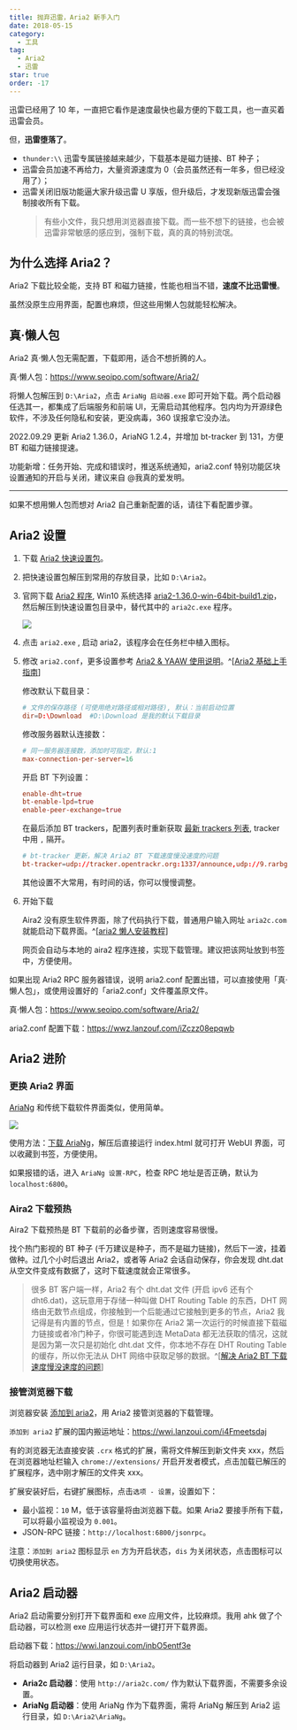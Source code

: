 ```yaml
---
title: 抛弃迅雷，Aria2 新手入门
date: 2018-05-15
category:
  - 工具
tag:
  - Aria2
  - 迅雷
star: true
order: -17
---
```


迅雷已经用了 10 年，一直把它看作是速度最快也最方便的下载工具，也一直买着迅雷会员。

但，**迅雷堕落了**。

- `thunder:\\` 迅雷专属链接越来越少，下载基本是磁力链接、BT 种子；
- 迅雷会员加速不再给力，大量资源速度为 0（会员虽然还有一年多，但已经没用了）；
- 迅雷关闭旧版功能逼大家升级迅雷 U 享版，但升级后，才发现新版迅雷会强制接收所有下载。
  > 有些小文件，我只想用浏览器直接下载。而一些不想下的链接，也会被迅雷非常敏感的感应到，强制下载，真的真的特别流氓。

## 为什么选择 Aria2？

Aria2 下载比较全能，支持 BT 和磁力链接，性能也相当不错，**速度不比迅雷慢**。

虽然没原生应用界面，配置也麻烦，但这些用懒人包就能轻松解决。

## 真·懒人包

Aria2 真·懒人包无需配置，下载即用，适合不想折腾的人。

真·懒人包：<https://www.seoipo.com/software/Aria2/>

将懒人包解压到 `D:\Aria2`，点击 `AriaNg 启动器.exe` 即可开始下载。两个启动器任选其一，都集成了后端服务和前端 UI，无需启动其他程序。包内均为开源绿色软件，不涉及任何隐私和安装，更没病毒，360 误报拿它没办法。

2022.09.29 更新 Aria2 1.36.0，AriaNG 1.2.4，并增加 bt-tracker 到 131，方便 BT 和磁力链接提速。

功能新增：任务开始、完成和错误时，推送系统通知，aria2.conf 特别功能区块设置通知的开启与关闭，建议来自 @我真的爱发明。

---

如果不想用懒人包而想对 Aria2 自己重新配置的话，请往下看配置步骤。

## Aria2 设置

1. 下载 [Aria2 快速设置包](http://aria2c.com/archiver/aria2.zip)。

2. 把快速设置包解压到常用的存放目录，比如 `D:\Aria2`。

3. 官网下载 [Aria2 程序](https://github.com/aria2/aria2/releases), Win10 系统选择 [aria2-1.36.0-win-64bit-build1.zip](https://github.com/aria2/aria2/releases/download/release-1.36.0/aria2-1.36.0-win-64bit-build1.zip)，然后解压到快速设置包目录中，替代其中的 `aria2c.exe` 程序。

   ![](http://tc.seoipo.com/20191210232831.png)

4. 点击 `aria2.exe` , 启动 aria2，该程序会在任务栏中植入图标。

5. 修改 `aria2.conf`，更多设置参考 [Aria2 & YAAW 使用说明](http://aria2c.com/usage.html)。^[[Aria2 基础上手指南](https://zhuanlan.zhihu.com/p/30666881)]

   修改默认下载目录：

   ```conf
   # 文件的保存路径 (可使用绝对路径或相对路径), 默认：当前启动位置
   dir=D:\Download  #D:\Download 是我的默认下载目录
   ```

   修改服务器默认连接数：

   ```conf
   # 同一服务器连接数，添加时可指定，默认:1
   max-connection-per-server=16
   ```

   开启 BT 下列设置：

   ```conf
   enable-dht=true
   bt-enable-lpd=true
   enable-peer-exchange=true
   ```

   在最后添加 BT trackers，配置列表时重新获取 [最新 trackers 列表](https://raw.githubusercontent.com/ngosang/trackerslist/master/trackers_best.txt), tracker 中用 `,` 隔开。

   ```conf
   # bt-tracker 更新，解决 Aria2 BT 下载速度慢没速度的问题
   bt-tracker=udp://tracker.opentrackr.org:1337/announce,udp://9.rarbg.com:2810/announce,udp://tracker.openbittorrent.com:6969/announce,http://tracker.openbittorrent.com:80/announce,https://opentracker.i2p.rocks:443/announce,udp://tracker.torrent.eu.org:451/announce,udp://open.stealth.si:80/announce,udp://exodus.desync.com:6969/announce,udp://tracker.tiny-vps.com:6969/announce,udp://tracker.pomf.se:80/announce,udp://tracker.moeking.me:6969/announce,udp://tracker.lelux.fi:6969/announce,udp://tracker.dler.org:6969/announce,udp://tracker.altrosky.nl:6969/announce,udp://open.demonii.com:1337/announce,udp://explodie.org:6969/announce,udp://bt1.archive.org:6969/announce,udp://bt.oiyo.tk:6969/announce,udp://6ahddutb1ucc3cp.ru:6969/announce,https://tracker.nanoha.org:443/announce
   ```

   其他设置不大常用，有时间的话，你可以慢慢调整。

6. 开始下载

   Aira2 没有原生软件界面，除了代码执行下载，普通用户输入网址 `aria2c.com` 就能启动下载界面。^[[aria2 懒人安装教程](https://www.appinn.com/aria2-in-windows-setup/)]

   网页会自动与本地的 aira2 程序连接，实现下载管理。建议把该网址放到书签中，方便使用。

如果出现 Aria2 RPC 服务器错误，说明 aria2.conf 配置出错，可以直接使用「真·懒人包」，或使用设置好的「aria2.conf」文件覆盖原文件。

真·懒人包：<https://www.seoipo.com/software/Aria2/>

aria2.conf 配置下载：<https://wwz.lanzouf.com/iZczz08epqwb>

## Aria2 进阶

### 更换 Aria2 界面

[AriaNg](https://github.com/mayswind/AriaNg) 和传统下载软件界面类似，使用简单。

![](http://tc.seoipo.com/20180516104758.png)

使用方法：[下载 AriaNg](https://github.com/mayswind/AriaNg-DailyBuild/archive/master.zip)，解压后直接运行 index.html 就可打开 WebUI 界面，可以收藏到书签，方便使用。

如果报错的话，进入 `AriaNg 设置-RPC`，检查 RPC 地址是否正确，默认为 `localhost:6800`。

### Aira2 下载预热

Aira2 下载预热是 BT 下载前的必备步骤，否则速度容易很慢。

找个热门影视的 BT 种子 (千万建议是种子，而不是磁力链接)，然后下一波，挂着做种。过几个小时后退出 Aria2，或者等 Aria2 会话自动保存，你会发现 dht.dat 从空文件变成有数据了，这时下载速度就会正常很多。

> 很多 BT 客户端一样，Aria2 有个 dht.dat 文件 (开启 ipv6 还有个 dht6.dat)，这玩意用于存储一种叫做 DHT Routing Table 的东西，DHT 网络由无数节点组成，你接触到一个后能通过它接触到更多的节点，Aria2 我记得是有内置的节点，但是！如果你在 Aria2 第一次运行的时候直接下载磁力链接或者冷门种子，你很可能遇到连 MetaData 都无法获取的情况，这就是因为第一次只是初始化 dht.dat 文件，你本地不存在 DHT Routing Table 的缓存，所以你无法从 DHT 网络中获取足够的数据。^[[解决 Aria2 BT 下载速度慢没速度的问题](http://www.senra.me/solutions-to-aria2-bt-metalink-download-slowly/)]

### 接管浏览器下载

浏览器安装 [添加到 aria2](https://chrome.google.com/webstore/detail/nimeojfecmndgolmlmjghjmbpdkhhogl)，用 Aria2 接管浏览器的下载管理。

`添加到 aria2` 扩展的国内搬运地址：<https://wwi.lanzoui.com/i4Fmeetsdaj>

有的浏览器无法直接安装 `.crx` 格式的扩展，需将文件解压到新文件夹 xxx，然后在浏览器地址栏输入 `chrome://extensions/` 开启开发者模式，点击加载已解压的扩展程序，选中刚才解压的文件夹 xxx。

扩展安装好后，右键扩展图标，点击`选项 - 设置`，设置如下：

- 最小监视：`10` M，低于该容量将由浏览器下载。如果 Aria2 要接手所有下载，可以将最小监视设为 `0.001`。
- JSON-RPC 链接：`http://localhost:6800/jsonrpc`。

注意：`添加到 aria2` 图标显示 `en` 方为开启状态，`dis` 为关闭状态，点击图标可以切换使用状态。

## Aria2 启动器

Aria2 启动需要分别打开下载界面和 exe 应用文件，比较麻烦。我用 ahk 做了个启动器，可以检测 exe 应用运行状态并一键打开下载界面。

启动器下载：<https://wwi.lanzoui.com/inbO5entf3e>

将启动器到 Aria2 运行目录，如 `D:\Aria2`。

- **Aria2c 启动器**：使用 `http://aria2c.com/` 作为默认下载界面，不需要多余设置。
- **AriaNg 启动器**：使用 AriaNg 作为下载界面，需将 AriaNg 解压到 Aria2 运行目录，如 `D:\Aria2\AriaNg`。
